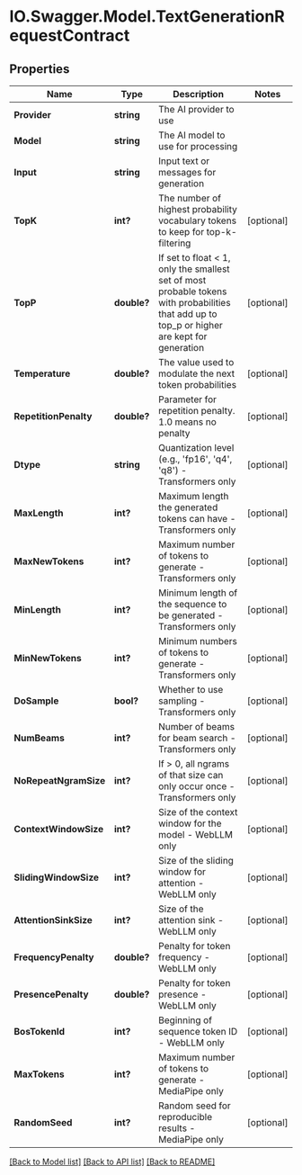 # IO.Swagger.Model.TextGenerationRequestContract
## Properties

Name | Type | Description | Notes
------------ | ------------- | ------------- | -------------
**Provider** | **string** | The AI provider to use | 
**Model** | **string** | The AI model to use for processing | 
**Input** | **string** | Input text or messages for generation | 
**TopK** | **int?** | The number of highest probability vocabulary tokens to keep for top-k-filtering | [optional] 
**TopP** | **double?** | If set to float &lt; 1, only the smallest set of most probable tokens with probabilities that add up to top_p or higher are kept for generation | [optional] 
**Temperature** | **double?** | The value used to modulate the next token probabilities | [optional] 
**RepetitionPenalty** | **double?** | Parameter for repetition penalty. 1.0 means no penalty | [optional] 
**Dtype** | **string** | Quantization level (e.g., &#x27;fp16&#x27;, &#x27;q4&#x27;, &#x27;q8&#x27;) - Transformers only | [optional] 
**MaxLength** | **int?** | Maximum length the generated tokens can have - Transformers only | [optional] 
**MaxNewTokens** | **int?** | Maximum number of tokens to generate - Transformers only | [optional] 
**MinLength** | **int?** | Minimum length of the sequence to be generated - Transformers only | [optional] 
**MinNewTokens** | **int?** | Minimum numbers of tokens to generate - Transformers only | [optional] 
**DoSample** | **bool?** | Whether to use sampling - Transformers only | [optional] 
**NumBeams** | **int?** | Number of beams for beam search - Transformers only | [optional] 
**NoRepeatNgramSize** | **int?** | If &gt; 0, all ngrams of that size can only occur once - Transformers only | [optional] 
**ContextWindowSize** | **int?** | Size of the context window for the model - WebLLM only | [optional] 
**SlidingWindowSize** | **int?** | Size of the sliding window for attention - WebLLM only | [optional] 
**AttentionSinkSize** | **int?** | Size of the attention sink - WebLLM only | [optional] 
**FrequencyPenalty** | **double?** | Penalty for token frequency - WebLLM only | [optional] 
**PresencePenalty** | **double?** | Penalty for token presence - WebLLM only | [optional] 
**BosTokenId** | **int?** | Beginning of sequence token ID - WebLLM only | [optional] 
**MaxTokens** | **int?** | Maximum number of tokens to generate - MediaPipe only | [optional] 
**RandomSeed** | **int?** | Random seed for reproducible results - MediaPipe only | [optional] 

[[Back to Model list]](../README.md#documentation-for-models) [[Back to API list]](../README.md#documentation-for-api-endpoints) [[Back to README]](../README.md)

